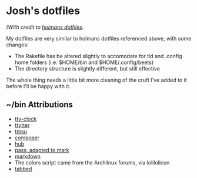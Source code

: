 # Josh's dotfiles
_(With credit to  [holmans dotfiles](http://github.com/holman/dotfiles)._

My dotfiles are very similar to holmans dotfiles referenced above, with some
changes:

* The Rakefile has be altered slightly to accomodate for tld and .config home
  folders (i.e. $HOME/bin and $HOME/.config/beets)
* The directory structure is slightly different, but still effective

The whole thing needs a little bit more cleaning of the cruft I've added to it
before I'll be happy with it.

## ~/bin Attributions
* [tty-clock](https://github.com/xorg62/tty-clock)
* [ttytter](http://www.floodgap.com/software/ttytter/)
* [tmsu](http://tmsu.org/)
* [composer](http://getcomposer.org/)
* [hub](https://github.com/defunkt/hub)
* [pass, adapted to mark](http://zx2c4.com/projects/password-store/)
* [markdown](http://daringfireball.net/projects/markdown/)
* The colors script came from the Archlinux forums, via lolilolicon
* [tabbed](http://tools.suckless.org/tabbed/)
